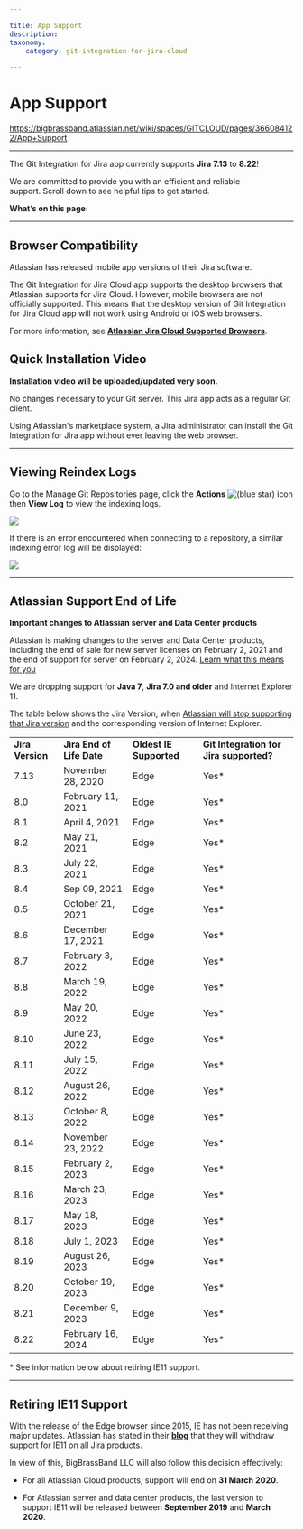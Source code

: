 ```yaml
---

title: App Support
description:
taxonomy:
    category: git-integration-for-jira-cloud

---
```


# App Support

<https://bigbrassband.atlassian.net/wiki/spaces/GITCLOUD/pages/366084122/App+Support>

* * *

The Git Integration for Jira app currently supports **Jira** **7.13** to **8.22**!

We are committed to provide you with an efficient and reliable support. Scroll down to see helpful tips to get started.

**What’s on this page:**

* * *

## Browser Compatibility

Atlassian has released mobile app versions of their Jira software.

The Git Integration for Jira Cloud app supports the desktop browsers that Atlassian supports for Jira Cloud. However, mobile browsers are not officially supported. This means that the desktop version of Git Integration for Jira Cloud app will not work using Android or iOS web browsers.

For more information, see [**Atlassian Jira Cloud Supported Browsers**](https://confluence.atlassian.com/cloud/supported-browsers-744721663.html).

## Quick Installation Video

  
**Installation video will be uploaded/updated very soon.**

No changes necessary to your Git server. This Jira app acts as a regular Git client.

Using Atlassian's marketplace system, a Jira administrator can install the Git Integration for Jira app without ever leaving the web browser.

* * *

## Viewing Reindex Logs

Go to the Manage Git Repositories page, click the **Actions** ![(blue star)](/wiki/s/-1639011364/6452/8b4898d3c114827e64ec143b4fa79bb76a6cfa5b/_/images/icons/emoticons/star_blue.png) icon then **View Log** to view the indexing logs.

![](https://bigbrassband.atlassian.net/wiki/download/thumbnails/366084122/gitcloud-repomgr-view-log-action.png?version=1&modificationDate=1616931865688&cacheVersion=1&api=v2&width=612&height=206)

If there is an error encountered when connecting to a repository, a similar indexing error log will be displayed:

![](https://bigbrassband.atlassian.net/wiki/download/thumbnails/366084122/manage-git-repo-indexing-logs-dlg.png?version=1&modificationDate=1585632822693&cacheVersion=1&api=v2&width=680&height=425)

* * *

## Atlassian Support End of Life

**Important changes to Atlassian server and Data Center products**

Atlassian is making changes to the server and Data Center products, including the end of sale for new server licenses on February 2, 2021 and the end of support for server on February 2, 2024. [Learn what this means for you](https://www.atlassian.com/migration/journey-to-cloud)

We are dropping support for **Java 7**, **Jira 7.0 and older** and Internet Explorer 11.

The table below shows the Jira Version, when [Atlassian will stop supporting that Jira version](https://confluence.atlassian.com/support/atlassian-support-end-of-life-policy-201851003.html) and the corresponding version of Internet Explorer.

|     |     |     |     |
| --- | --- | --- | --- |
| **Jira Version** | **Jira End of Life Date** | **Oldest IE Supported** | **Git Integration for Jira supported?** |
| 7.13 | November 28, 2020 | Edge | Yes\* |
| 8.0 | February 11, 2021 | Edge | Yes\* |
| 8.1 | April 4, 2021 | Edge | Yes\* |
| 8.2 | May 21, 2021 | Edge | Yes\* |
| 8.3 | July 22, 2021 | Edge | Yes\* |
| 8.4 | Sep 09, 2021 | Edge | Yes\* |
| 8.5 | October 21, 2021 | Edge | Yes\* |
| 8.6 | December 17, 2021 | Edge | Yes\* |
| 8.7 | February 3, 2022 | Edge | Yes\* |
| 8.8 | March 19, 2022 | Edge | Yes\* |
| 8.9 | May 20, 2022 | Edge | Yes\* |
| 8.10 | June 23, 2022 | Edge | Yes\* |
| 8.11 | July 15, 2022 | Edge | Yes\* |
| 8.12 | August 26, 2022 | Edge | Yes\* |
| 8.13 | October 8, 2022 | Edge | Yes\* |
| 8.14 | November 23, 2022 | Edge | Yes\* |
| 8.15 | February 2, 2023 | Edge | Yes\* |
| 8.16 | March 23, 2023 | Edge | Yes\* |
| 8.17 | May 18, 2023 | Edge | Yes\* |
| 8.18 | July 1, 2023 | Edge | Yes\* |
| 8.19 | August 26, 2023 | Edge | Yes\* |
| 8.20 | October 19, 2023 | Edge | Yes\* |
| 8.21 | December 9, 2023 | Edge | Yes\* |
| 8.22 | February 16, 2024 | Edge | Yes\* |

\* See information below about retiring IE11 support.

* * *

## **Retiring IE11 Support**

With the release of the Edge browser since 2015, IE has not been receiving major updates. Atlassian has stated in their [**blog**](https://blog.developer.atlassian.com/retiring-ie11-support-for-atlassian-cloud-server-and-data-center-products/) that they will withdraw support for IE11 on all Jira products.

In view of this, BigBrassBand LLC will also follow this decision effectively:

*   For all Atlassian Cloud products, support will end on **31 March 2020**.
    
*   For Atlassian server and data center products, the last version to support IE11 will be released between **September 2019** and **March 2020**.